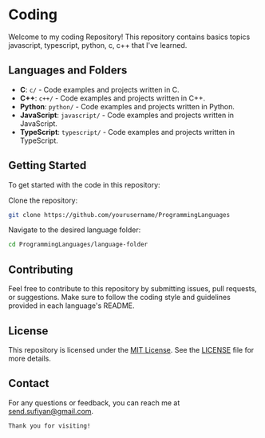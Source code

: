 # Coding

Welcome to my coding Repository! This repository contains basics topics javascript, typescript, python, c, c++ that I've learned.

## Languages and Folders

- **C**: `c/` - Code examples and projects written in C.
- **C++**: `c++/` - Code examples and projects written in C++.
- **Python**: `python/` - Code examples and projects written in Python.
- **JavaScript**: `javascript/` - Code examples and projects written in JavaScript.
- **TypeScript**: `typescript/` - Code examples and projects written in TypeScript.

## Getting Started

To get started with the code in this repository:

Clone the repository:
   ```bash
   git clone https://github.com/yourusername/ProgrammingLanguages
   ```

Navigate to the desired language folder:
   ```bash
   cd ProgrammingLanguages/language-folder
   ```

## Contributing

Feel free to contribute to this repository by submitting issues, pull requests, or suggestions. Make sure to follow the coding style and guidelines provided in each language's README.

## License

This repository is licensed under the [MIT License](LICENSE). See the [LICENSE](LICENSE) file for more details.

## Contact

For any questions or feedback, you can reach me at [send.sufiyan@gmail.com](mailto:send.sufiyan@gmail.com).
```
Thank you for visiting!
